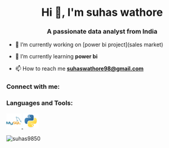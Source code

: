 <h1 align="center">Hi 👋, I'm suhas wathore</h1>
<h3 align="center">A passionate data analyst from India</h3>

- 🔭 I’m currently working on [power bi project](sales market)

- 🌱 I’m currently learning **power bi**

- 📫 How to reach me **suhaswathore98@gmail.com**

<h3 align="left">Connect with me:</h3>
<p align="left">
</p>

<h3 align="left">Languages and Tools:</h3>
<p align="left"> <a href="https://www.mysql.com/" target="_blank" rel="noreferrer"> <img src="https://raw.githubusercontent.com/devicons/devicon/master/icons/mysql/mysql-original-wordmark.svg" alt="mysql" width="40" height="40"/> </a> <a href="https://www.python.org" target="_blank" rel="noreferrer"> <img src="https://raw.githubusercontent.com/devicons/devicon/master/icons/python/python-original.svg" alt="python" width="40" height="40"/> </a> </p>

<p><img align="center" src="https://github-readme-stats.vercel.app/api/top-langs?username=suhas9850&show_icons=true&locale=en&layout=compact" alt="suhas9850" /></p>
